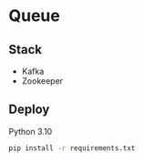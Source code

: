 # Queue

## Stack

- Kafka
- Zookeeper

## Deploy

Python 3.10

```bash
pip install -r requirements.txt
```